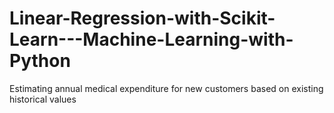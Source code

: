 # Linear-Regression-with-Scikit-Learn---Machine-Learning-with-Python
Estimating annual medical expenditure for new customers based on existing historical values
